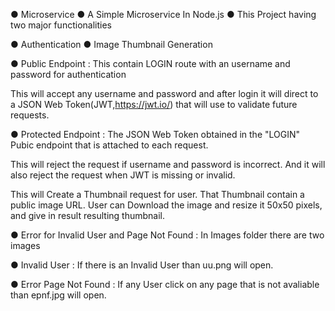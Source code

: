 ● Microservice
● A Simple Microservice In Node.js
● This Project having two major functionalities

● Authentication
● Image Thumbnail Generation

● Public Endpoint :
  This contain LOGIN route with an username and password for authentication 
  
  This will accept any username and password and  after login it will direct to a JSON Web Token(JWT,https://jwt.io/)
  that will use to validate future requests.

● Protected Endpoint :
  The JSON Web Token obtained in the "LOGIN" Pubic endpoint that is attached to each request.
  
  This will reject the request if username and password is incorrect. And it will also reject the request when JWT is missing or invalid.
   
  This will Create a Thumbnail request for user. That Thumbnail contain a public image URL. 
  User can Download the image and resize it 50x50 pixels, and give in result resulting thumbnail.
  
● Error for Invalid User and Page Not Found :
  In Images folder there are two images
  
  ● Invalid User : If there is an Invalid User than uu.png will open.
  
  ● Error Page Not Found : If any User click on any page that is not avaliable than epnf.jpg will open.
  


